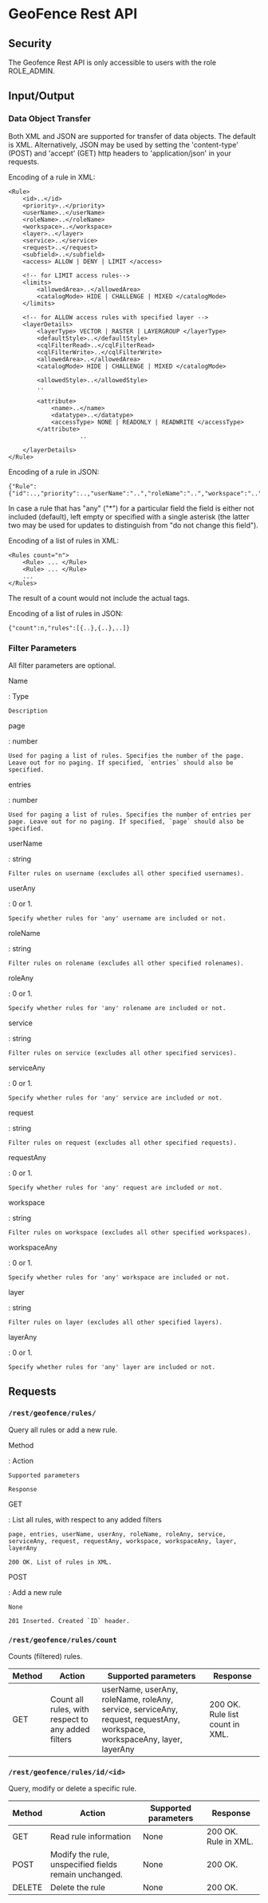 # GeoFence Rest API

## Security

The Geofence Rest API is only accessible to users with the role ROLE_ADMIN.

## Input/Output

### Data Object Transfer

Both XML and JSON are supported for transfer of data objects. The default is XML. Alternatively, JSON may be used by setting the 'content-type' (POST) and 'accept' (GET) http headers to 'application/json' in your requests.

Encoding of a rule in XML:

    <Rule>
        <id>..</id>
        <priority>..</priority>
        <userName>..</userName>
        <roleName>..</roleName>
        <workspace>..</workspace>
        <layer>..</layer>
        <service>..</service>
        <request>..</request>
        <subfield>..</subfield>
        <access> ALLOW | DENY | LIMIT </access>

        <!-- for LIMIT access rules-->
        <limits> 
            <allowedArea>..</allowedArea>
            <catalogMode> HIDE | CHALLENGE | MIXED </catalogMode>
        </limits>

        <!-- for ALLOW access rules with specified layer -->
        <layerDetails>
            <layerType> VECTOR | RASTER | LAYERGROUP </layerType>
            <defaultStyle>..</defaultStyle>
            <cqlFilterRead>..</cqlFilterRead>
            <cqlFilterWrite>..</cqlFilterWrite>
            <allowedArea>..</allowedArea>
            <catalogMode> HIDE | CHALLENGE | MIXED </catalogMode>

            <allowedStyle>..</allowedStyle>
            ..

            <attribute>
                <name>..</name>
                <datatype>..</datatype>
                <accessType> NONE | READONLY | READWRITE </accessType>
            </attribute>            
                        ..

        </layerDetails>
    </Rule>

Encoding of a rule in JSON:

    {"Rule": {"id":..,"priority":..,"userName":"..","roleName":"..","workspace":"..","layer":"..","service":"..","request":"..","subfield":"..","access":".."}}

In case a rule that has "any" ("*") for a particular field the field is either not included (default), left empty or specified with a single asterisk (the latter two may be used for updates to distinguish from "do not change this field").

Encoding of a list of rules in XML:

    <Rules count="n">
        <Rule> ... </Rule>
        <Rule> ... </Rule>
        ...     
    </Rules>

The result of a count would not include the actual <Rule> tags.

Encoding of a list of rules in JSON:

    {"count":n,"rules":[{..},{..},..]}  

### Filter Parameters

All filter parameters are optional.

Name

:   Type

    Description

page

:   number

    Used for paging a list of rules. Specifies the number of the page. Leave out for no paging. If specified, `entries` should also be specified.

entries

:   number

    Used for paging a list of rules. Specifies the number of entries per page. Leave out for no paging. If specified, `page` should also be specified.

userName

:   string

    Filter rules on username (excludes all other specified usernames).

userAny

:   0 or 1.

    Specify whether rules for 'any' username are included or not.

roleName

:   string

    Filter rules on rolename (excludes all other specified rolenames).

roleAny

:   0 or 1.

    Specify whether rules for 'any' rolename are included or not.

service

:   string

    Filter rules on service (excludes all other specified services).

serviceAny

:   0 or 1.

    Specify whether rules for 'any' service are included or not.

request

:   string

    Filter rules on request (excludes all other specified requests).

requestAny

:   0 or 1.

    Specify whether rules for 'any' request are included or not.

workspace

:   string

    Filter rules on workspace (excludes all other specified workspaces).

workspaceAny

:   0 or 1.

    Specify whether rules for 'any' workspace are included or not.

layer

:   string

    Filter rules on layer (excludes all other specified layers).

layerAny

:   0 or 1.

    Specify whether rules for 'any' layer are included or not.

## Requests

### `/rest/geofence/rules/`

Query all rules or add a new rule.

Method

:   Action

    Supported parameters

    Response

GET

:   List all rules, with respect to any added filters

    page, entries, userName, userAny, roleName, roleAny, service, serviceAny, request, requestAny, workspace, workspaceAny, layer, layerAny

    200 OK. List of rules in XML.

POST

:   Add a new rule

    None

    201 Inserted. Created `ID` header.

### `/rest/geofence/rules/count`

Counts (filtered) rules.

| Method | Action                                             | Supported parameters                                                                                                     | Response                        |
|--------|----------------------------------------------------|--------------------------------------------------------------------------------------------------------------------------|---------------------------------|
| GET    | Count all rules, with respect to any added filters | userName, userAny, roleName, roleAny, service, serviceAny, request, requestAny, workspace, workspaceAny, layer, layerAny | 200 OK. Rule list count in XML. |

### `/rest/geofence/rules/id/<id>`

Query, modify or delete a specific rule.

| Method | Action                                                | Supported parameters | Response             |
|--------|-------------------------------------------------------|----------------------|----------------------|
| GET    | Read rule information                                 | None                 | 200 OK. Rule in XML. |
| POST   | Modify the rule, unspecified fields remain unchanged. | None                 | 200 OK.              |
| DELETE | Delete the rule                                       | None                 | 200 OK.              |
